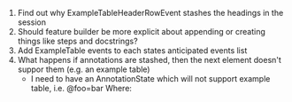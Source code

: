 1. Find out why ExampleTableHeaderRowEvent stashes the headings in the session
1. Should feature builder be more explicit about appending or creating things like steps and docstrings?
1. Add ExampleTable events to each states anticipated events list
1. What happens if annotations are stashed, then the next element doesn't suppor them (e.g. an example table)
   - I need to have an AnnotationState which will not support example table, i.e.
     @foo=bar
     Where:
